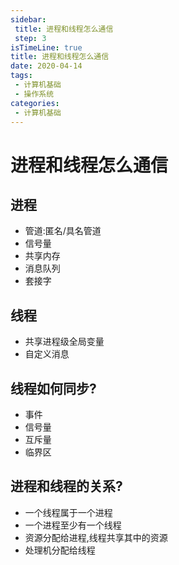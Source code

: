 ```yaml
---
sidebar:
 title: 进程和线程怎么通信
 step: 3
isTimeLine: true
title: 进程和线程怎么通信
date: 2020-04-14
tags:
 - 计算机基础
 - 操作系统
categories:
 - 计算机基础
---
```

# 进程和线程怎么通信
## 进程
* 管道:匿名/具名管道
* 信号量
* 共享内存
* 消息队列
* 套接字

## 线程
* 共享进程级全局变量
* 自定义消息

## 线程如何同步?
* 事件
* 信号量
* 互斥量
* 临界区

## 进程和线程的关系?
* 一个线程属于一个进程
* 一个进程至少有一个线程
* 资源分配给进程,线程共享其中的资源
* 处理机分配给线程

